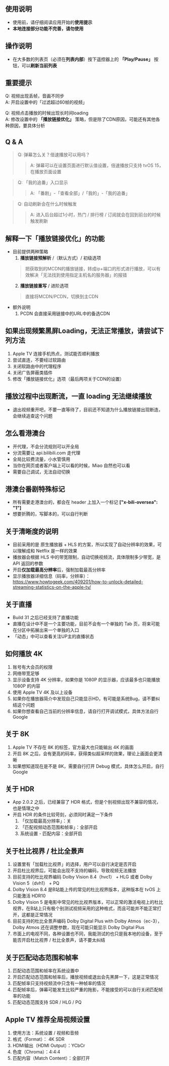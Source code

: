 ## 使用说明
- 使用前，请仔细阅读应用开始的**使用提示**
- **本地连接部分功能不完善，请勿使用**

## 操作说明
- 在大多数的列表页（必须在**列表内部**）按下遥控器上的 **「Play/Pause」** 按钮，可以**刷新当前列表**

## 重要提示
Q: 视频出现丢帧，音画不同步  
A: 开启设置中的「过滤超过60帧的视频」  
  
Q: 视频点击播放的时候出现长时间loading  
A: 修改设置中的 **「播放链接优化」** 策略，但是除了CDN原因，可能还有其他各种原因，要具体分析  

## Q & A
> Q: 弹幕怎么关？倍速播放可以用吗？
>> A: 弹幕可以在设置页面进行默认值设置，倍速播放只支持 tvOS 15，在播放页面设置

> Q: 「我的追番」入口显示
>> A: 「番剧」-「查看全部」/「我的」-「我的追番」

> Q: 自动刷新会在什么时候触发
>> A: 进入后台超过1小时，热门 / 排行榜 / 订阅就会在回到前台的时候触发刷新

## 解释一下「播放链接优化」的功能
- 目前提供两种策略
  1. **播放链接预解析** /（默认方式）/ 初级选项
    > 把获取到的MCDN的播放链接，转成ip+端口的形式进行播放，可以有效解决「无法找到使用指定主机名的服务器」的报错
  2. **播放链接重写** / 进阶选项
    > 直接将MCDN/PCDN，切换到主CDN
- 额外说明
  1. PCDN 会直接采用链接中的URL中的备选CDN

## 如果出现频繁黑屏Loading，无法正常播放，请尝试下列方法
1. Apple TV 连接手机热点，测试能否顺利播放
2. 尝试直连，不要经过软路由
3. 关闭软路由中的代理程序
4. 关闭广告屏蔽类插件
5. 修改「播放链接优化」选项（最后两项关于CDN的设置）

## 播放过程中出现断流，一直 loading 无法继续播放
- 退出视频重开吧，不要一直等待了，目前还不知道为什么播放链接出现断连，会继续追查这个问题

## 怎么看港澳台
- 开代理，不会分流规则可以开全局
- 分流需要让 api.bilibili.com 走代理
- 全局比较费流量，小水管慎用
- 当你在网页或者客户端上可以看的时候，Miao 自然也可以看
- 需要自己调试，无法自动切换

## 港澳台番剧特殊标记
- 所有需要走港澳台的，都会在 header 上加入一个标记 **["x-bili-oversea": "1"]**
- 想要折腾的，写脚本的，可以自行判断

## 关于清晰度的说明
- 目前采用的是 原生播放器 + HLS 的方案，所以实现了自动分辨率的效果，可以理解成和 Netflix 是一样的效果
- 播放器会根据 HLS 中的带宽限制，自动切换视频流，具体限制多少带宽，是 API 返回的参数
- 开启**仅加载最高分辨率**后，强制加载最高分辨率
- 显示播放器详细信息（码率，分辨率）：https://www.howtogeek.com/409201/how-to-unlock-detailed-streaming-statistics-on-the-apple-tv/

## 关于直播
- Build 31 之后已经支持了直播功能
- 直播在设计中不是一个主要功能，目前不会有一个单独的 Tab 页，将来可能在分区中拓展出来一个单独的入口
- 「动态」中可以查看关注UP主的直播状态

## 如何播放 4K
1. 账号有大会员的权限
2. 网络带宽足够
3. 显示设备支持 4K 分辨率，如果你是 1080P 的显示器，应该最多也只能播放 1080P 的内容
4. 使用 Apple TV 4K 及以上设备
5. 如果你在播放器简介中发现自己只能显示HD，有可能是系统Bug，请不要纠结这个问题
6. 如果你想查看自己当前的分辨率信息，请自行打开调试模式，具体方法自行 Google

## 关于 8K
1. Apple TV 不存在 8K 的标签，官方最大也只能输出 4K 的画面
2. 开启 8K 之后，会有更高的码率，获得类似超采样的效果，理论上画面会更清晰
3. 如果想知道现在是不是 8K，需要自行打开 Debug 模式，具体怎么开启，自行 Google

## 关于 HDR
- App 2.0.2 之后，已经兼容了 HDR 格式，但是个别视频出现不兼容的情况，也是情理之中
- 开启 HDR 的条件比较苛刻，必须同时满足一下条件
  1. 「仅加载最高分辨率」：关
  2. 「匹配视频动态范围和帧率」：全部开启
  3. 系统设置 - 匹配内容：全部开启

## 关于杜比视界 / 杜比全景声
1. 设置里有「加载杜比视界」的选择，用户可以自行决定是否开启
2. 开启杜比视界后，可能会出现不支持的编码，导致视频无法播放
3. 目前支持的杜比视界编码 Dolby Vision 8.4（hvc1） + HLG 或者 Dolby Vision 5（dvh1） + PQ
4. Dolby Vision 8.4 是B站能上传的常见的杜比视界版本，这种版本在 tvOS 上只能激活 HDR10
5. Dolby Vision 5 是电影中常见的杜比视界版本，可以正常的激活电视上的杜比视界，在B站上只有极个别测试视频采用的这种格式，而且可能并不能正常打开，这都是正常情况
6. 目前支持的杜比全景声编码 Dolby Digital Plus with Dolby Atmos（ec-3），Dolby Atmos 还在调整参数，现在可能只能显示 Dolby Digital Plus
7. 市面上的电视不同，各种设置也不同，我能测试的也只是我本地的设备，至于能否开启杜比视界 / 杜比全景声，请不要太纠结

## 关于匹配动态范围和帧率
1. 匹配动态范围和帧率在系统设置中
2. 开启匹配动态范围和帧率后，播放视频或退出会先黑屏一下，这是正常情况
3. 匹配帧率只支持视频流中只含有一种帧率的情况
4. 匹配帧率后，弹幕可能发生比较严重的拖影，不能接受的可以自行关闭匹配帧率的功能
5. 匹配动态范围支持 SDR / HLG / PQ

## Apple TV 推荐全局视频设置
1. 使用方法：系统设置 / 视频和音频
2. 格式（Format）： 4K SDR
3. HDMI输出（HDMI Output）：YCbCr
4. 色度（Chroma）：4:4:4
5. 匹配内容（Match Content）：全部打开


